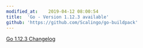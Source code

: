 ```yaml
---
modified_at:	2019-04-12 08:00:54
title:	'Go - Version 1.12.3 available'
github: 'https://github.com/Scalingo/go-buildpack'
---
```


[Go 1.12.3 Changelog](https://golang.org/doc/devel/release.html#go1.12)
